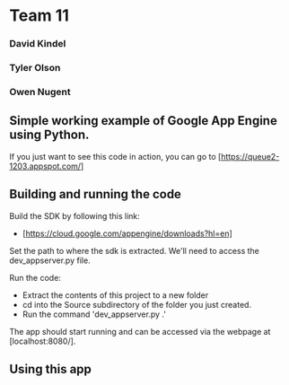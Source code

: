 # Team 11

### David Kindel
### Tyler Olson
### Owen Nugent

## Simple working example of Google App Engine using Python. 

If you just want to see this code in action, you can go to [https://queue2-1203.appspot.com/]

## Building and running the code

Build the SDK by following this link:

* [https://cloud.google.com/appengine/downloads?hl=en]

Set the path to where the sdk is extracted.  We'll need to access the dev_appserver.py file.

Run the code:

* Extract the contents of this project to a new folder
* cd into the Source subdirectory of the folder you just created.
* Run the command 'dev_appserver.py .'

The app should start running and can be accessed via the webpage at [localhost:8080/].

## Using this app

